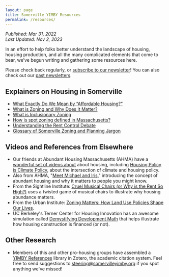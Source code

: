 ```yaml
---
layout: page
title: Somerville YIMBY Resources
permalink: /resources/
---
```

_Published: <time datetime="2022-03-31T15:04:00-0400">Mar 31, 2022</time>_  
_Last Updated: <time datetime="2023-11-02T15:12:15-0400">Nov 2, 2023</time>_

In an effort to help folks better understand the landscape of housing, housing production, and all the many complicated elements that come to bear, we’ve begun writing and gathering some resources here.

[comment]: <> (A link to Beehiiv is more reliable than linking to the embed below)
[comment]: <> (because the newsletter embed may be blocked by uBlock Origin)
Please check back regularly, or [subscribe to our newsletter](https://somervilleyimby.beehiiv.com/subscribe)! You can also check out our [past newsletters](https://somervilleyimby.beehiiv.com/).

## Explainers on Housing in Somerville

* [What Exactly Do We Mean by “Affordable Housing?”](/resources/affordable-housing/)
* [What is Zoning and Why Does It Matter?](/resources/zoning/)
* [What is Inclusionary Zoning](/resources/inclusionary-zoning/)
* [How is spot zoning defined in Massachusetts?](/resources/spot-zoning/)
* [Understanding the Rent Control Debate](/resources/rent-control/)
* [Glossary of Somerville Zoning and Planning Jargon](/resources/glossary)

## Videos and References from Elsewhere

* Our friends at Abundant Housing Massachusetts (AHMA) have a <a href="https://www.youtube.com/@abundanthousingma4971">wonderful set of videos about</a> about housing, including [Housing Policy is Climate Policy](https://www.youtube.com/watch?v=kWUjANZIZ5U), about the intersection of climate and housing policy.
* Also from AHMA, "[Meet Michael and Iris](https://www.youtube.com/watch?v=Eazbs2p6-hIurl)," introducing the concept of abundant housing and why it matters to people you might know.
* From the Sightline Institute: [Cruel Musical Chairs (or Why is the Rent So High?)](https://www.youtube.com/watch?v=EQGQU0T6NBc) uses a twisted game of musical chairs to illustrate why housing abundance matters.
* From the Urban Institute: [Zoning Matters: How Land Use Policies Shape Our Lives](https://www.youtube.com/watch?v=aLMsI92crZw).
* UC Berkeley's Terner Center for Housing Innovation has an awesome simulation called [Demystifying Development Math](https://www.ternercenter.app/demystifying-development-math) that helps illustrate how housing construction is financed (or not).  

## Other Research

* Members of this and other pro-housing groups have assembled a [YIMBY References](https://www.zotero.org/groups/4878123/yimby_references) library in Zotero, the academic citation system. Feel free to send suggestions to <a href="mailto:steering@somervilleyimby.org">steering@somervilleyimby.org</a> if you spot anything we've missed!
